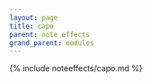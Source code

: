```yaml
---
layout: page
title: capo
parent: note effects
grand_parent: modules
---
```


{% include noteeffects/capo.md %}

